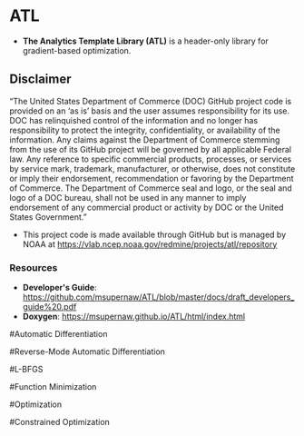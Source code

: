 # ATL
* **The Analytics Template Library (ATL)** is a header-only library for gradient-based optimization. 


## Disclaimer

“The United States Department of Commerce (DOC) GitHub project code is provided on an ‘as is’ basis and the user assumes responsibility for its use. DOC has relinquished control of the information and no longer has responsibility to protect the integrity, confidentiality, or availability of the information. Any claims against the Department of Commerce stemming from the use of its GitHub project will be governed by all applicable Federal law. Any reference to specific commercial products, processes, or services by service mark, trademark, manufacturer, or otherwise, does not constitute or imply their endorsement, recommendation or favoring by the Department of Commerce. The Department of Commerce seal and logo, or the seal and logo of a DOC bureau, shall not be used in any manner to imply endorsement of any commercial product or activity by DOC or the United States Government.”

- This project code is made available through GitHub but is managed by NOAA at
https://vlab.ncep.noaa.gov/redmine/projects/atl/repository


### Resources
* **Developer's Guide**: https://github.com/msupernaw/ATL/blob/master/docs/draft_developers_guide%20.pdf
* **Doxygen**: https://msupernaw.github.io/ATL/html/index.html

#Automatic Differentiation

#Reverse-Mode Automatic Differentiation

#L-BFGS

#Function Minimization

#Optimization

#Constrained Optimization


